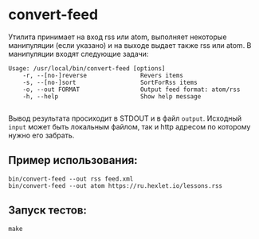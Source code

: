 # convert-feed

Утилита принимает на вход rss или atom, выполняет некоторые манипуляции (если указано) и на выходе выдает также rss или atom. В манипуляции входят следующие задачи:

```
Usage: /usr/local/bin/convert-feed [options]
    -r, --[no-]reverse               Revers items
    -s, --[no-]sort                  SortForRss items
    -o, --out FORMAT                 Output feed format: atom/rss 
    -h, --help                       Show help message
    
```

Вывод результата просиходит в STDOUT и в файл `output`. Исходный `input` может быть локальным файлом, так и http адресом по которому нужно его забрать.

## Пример использования:
```
bin/convert-feed --out rss feed.xml
bin/convert-feed --out atom https://ru.hexlet.io/lessons.rss
```

## Запуск тестов:
```
make
```